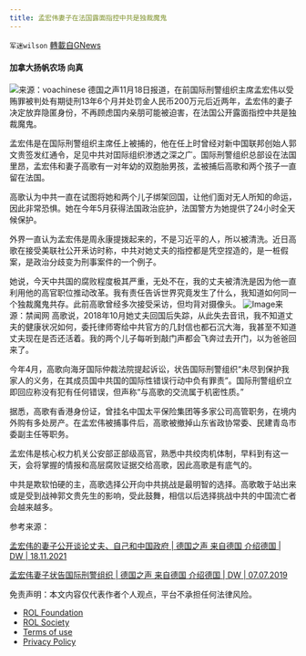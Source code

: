 ```yaml
---
title: 孟宏伟妻子在法国露面指控中共是独裁魔鬼
---
```

`军迷wilson` [轉載自GNews](https://gnews.org/zh-hans/1675159/)

#### 加拿大扬帆农场 向真
![](https://assets.gnews.org/wp-content/uploads/2021/11/A301550C-2BD8-4C16-8D53-C6FEF6D0A4CE_w1023_r1_s.jpg)来源：voachinese
德国之声11月18日报道，在前国际刑警组织主席孟宏伟以受贿罪被判处有期徒刑13年6个月并处罚金人民币200万元后近两年，孟宏伟的妻子决定放弃隐匿身份，不再顾虑国内亲朋可能被迫害，在法国公开露面指控中共是独裁魔鬼。

孟宏伟是在国际刑警组织主席任上被捕的，他在任上时曾经对新中国联邦创始人郭文贵签发红通令，足见中共对囯际组织渗透之深之广。国际刑警组织总部设在法国里昂，孟宏伟和妻子高歌有一对年幼的双胞胎男孩，孟被捕后高歌和两个孩子一直留在法国。

高歌认为中共一直在试图将她和两个儿子绑架回国，让他们面对无人所知的命运，因此非常恐惧。她在今年5月获得法国政治庇护，法国警方为她提供了24小时全天候保护。

外界一直认为孟宏伟是周永康提拨起来的，不是习近平的人，所以被清洗。近日高歌在接受美联社公开釆访时称，中共对她丈夫的指控都是凭空捏造的，是一桩假案，是政治分歧变为刑事案件的一个例子。

她说，今天中共国的腐败程度极其严重，无处不在，我的丈夫被清洗是因为他一直利用他的高官职位推动改革。我有责任告诉世界究竟发生了什么，我知道如何同一个独裁魔鬼共存。此前高歌曾经多次接受采访，但均背对摄像头。
![Image](https://pbs.twimg.com/media/D_Rc7QuUwAIJbtn?format=jpg&amp;name=small)来源：禁闻网
高歌说，2018年10月她丈夫回国后失踪，从此失去音讯，我不知道丈夫的健康状况如何，委托律师寄给中共官方的几封信也都石沉大海，我甚至不知道丈夫现在是否还活着。我的两个儿子每听到敲门声都会飞奔过去开门，以为爸爸回来了。

今年4月，高歌向海牙国际仲裁法院提起诉讼，状告国际刑警组织“未尽到保护我家人的义务，在其成员国中共国的国际性错误行动中负有罪责”。国际刑警组织立即回应称没有犯有任何错误，但声称“与高歌的交流属于机密性质。”

据悉，高歌有香港身份证，曾挂名中国太平保险集团等多家公司高管职务，在境内外购有多处房产。在孟宏伟被捕事件后，高歌被撤掉山东省政协常委、民建青岛市委副主任等职务。

孟宏伟是核心权力机关公安部正部级高官，熟悉中共绞肉机体制，早料到有这一天，会将掌握的情报和高层腐败证据交给高歌，因此高歌是有底气的。

中共是欺软怕硬的主，高歌选择公开向中共挑战是最明智的选择。高歌敢于站出来或是受到战神郭文贵先生的影响，受此鼓舞，相信以后选择挑战中共的中国流亡者会越来越多。

参考来源：

[孟宏伟的妻子公开谈论丈夫、自己和中国政府 | 德国之声 来自德国 介绍德国 | DW | 18.11.2021](https://www.dw.com/zh/孟宏伟的妻子公开谈论丈夫自己和中国政府/a-59858094)

[孟宏伟妻子状告国际刑警组织 | 德国之声 来自德国 介绍德国 | DW | 07.07.2019](https://www.dw.com/zh/孟宏伟妻子状告国际刑警组织/a-49503671)

 

免责声明：本文内容仅代表作者个人观点，平台不承担任何法律风险。

- [ROL Foundation](https://rolfoundation.org/)
- [ROL Society](https://rolsociety.org/)
- [Terms of use](https://gnews.org/terms-of-use-3/)
- [Privacy Policy](https://gnews.org/privacy-policy/)

